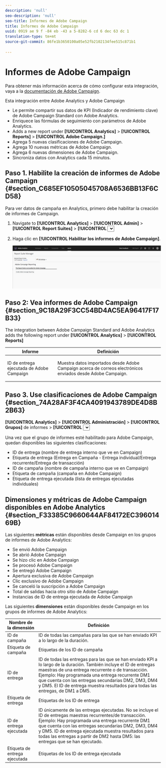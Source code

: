 ```yaml
---
description: 'null'
seo-description: 'null'
seo-title: Informes de Adobe Campaign
title: Informes de Adobe Campaign
uuid: 0919 ae 9 f -84 eb -43 a 5-8282-6 cd 6 dec 63 dc 1
translation-type: tm+mt
source-git-commit: 86fe1b3650100a05e52fb2102134fee515c871b1

---
```



# Informes de Adobe Campaign

Para obtener más información acerca de cómo configurar esta integración, vaya a la [documentación de Adobe Campaign](https://helpx.adobe.com/campaign/standard/integrating/using/about-campaign-analytics-integration.html).

Esta integración entre Adobe Analytics y Adobe Campaign

* Le permite compartir sus datos de KPI (Indicador de rendimiento clave) de Adobe Campaign Standard con Adobe Analytics.
* Enriquece las fórmulas de seguimiento con parámetros de Adobe Analytics.
* Adds a new report under  **[!UICONTROL Analytics]** &gt; **[!UICONTROL Reports]** &gt; **[!UICONTROL Adobe Campaign.]**
* Agrega 5 nuevas clasificaciones de Adobe Campaign.
* Agrega 10 nuevas métricas de Adobe Campaign.
* Agrega 6 nuevas dimensiones de Adobe Campaign.
* Sincroniza datos con Analytics cada 15 minutos.

## Paso 1. Habilite la creación de informes de Adobe Campaign {#section_C685EF10505045708A6536BB13F6CD58}

Para ver datos de campaña en Analytics, primero debe habilitar la creación de informes de Campaign.

1. Navigate to  **[!UICONTROL Analytics]** &gt; **[!UICONTROL Admin]** &gt; **[!UICONTROL Report Suites]** &gt; **[!UICONTROL <select report suite>]** &gt; **[!UICONTROL Edit Settings]** &gt; **[!UICONTROL Adobe Campaign]** &gt; **[!UICONTROL Adobe Campaign Reporting]** .
1. Haga clic en **[!UICONTROL Habilitar los informes de Adobe Campaign]**.

   ![](assets/enable-campaign.png)

## Paso 2: Vea informes de Adobe Campaign {#section_9C18A29F3CC54BD4AC5EA96417F17B33}

The integration between Adobe Campaign Standard and Adobe Analytics adds the following report under  **[!UICONTROL Analytics]** &gt; **[!UICONTROL Reports]**

<table id="table_3627F40DC90646A7B5E217A88B6FD630"> 
 <thead> 
  <tr> 
   <th colname="col1" class="entry"> Informe </th> 
   <th colname="col2" class="entry"> Definición </th> 
  </tr> 
 </thead>
 <tbody> 
  <tr> 
   <td colname="col1"> <p>ID de entrega ejecutada de Adobe Campaign </p> </td> 
   <td colname="col2"> <p>Muestra datos importados desde Adobe Campaign acerca de correos electrónicos enviados desde Adobe Campaign. </p> </td> 
  </tr> 
 </tbody> 
</table>

## Paso 3. Use clasificaciones de Adobe Campaign {#section_74A28AF3F4CA4091943789DE4D8B2B63}

**[!UICONTROL Analytics]** &gt; **[!UICONTROL Administración]** &gt; **[!UICONTROL Grupos]** de informes &gt; **[!UICONTROL <select report suite>]** &gt; **[!UICONTROL Editar configuración]** &gt; **[!UICONTROL Adobe Campaign]** &gt; **[!UICONTROL Clasificaciones de Adobe Campaign]**

Una vez que el grupo de informes esté habilitado para Adobe Campaign, quedan disponibles las siguientes clasificaciones:

* ID de entrega (nombre de entrega interno que ve en Campaign)
* Etiqueta de entrega (Entrega en Campaña - Entrega individual/Entrega recurrente/Entrega de transacción)
* ID de campaña (nombre de campaña interno que ve en Campaign)
* Etiqueta de campaña (campaña en Adobe Campaign)
* Etiqueta de entrega ejecutada (lista de entregas ejecutadas individuales)

## Dimensiones y métricas de Adobe Campaign disponibles en Adobe Analytics {#section_F33385C9660644AF84172EC39601469B}

Las siguientes **métricas** están disponibles desde Campaign en los grupos de informes de Adobe Analytics:

* Se envió Adobe Campaign
* Se abrió Adobe Campaign
* Se hizo clic en Adobe Campaign
* Se procesó Adobe Campaign
* Se entregó Adobe Campaign
* Apertura exclusiva de Adobe Campaign
* Clic exclusivo de Adobe Campaign
* Se canceló la suscripción a Adobe Campaign
* Total de salidas hacia otro sitio de Adobe Campaign
* Instancias de ID de entrega ejecutada de Adobe Campaign

Las siguientes **dimensiones** están disponibles desde Campaign en los grupos de informes de Adobe Analytics:

| Nombre de la dimensión | Definición |
|--- |--- |
| ID de campaña | ID de todas las campañas para las que se han enviado KPI a lo largo de la duración. |
| Etiqueta de campaña | Etiquetas de los ID de campaña |
| ID de entrega | ID de todas las entregas para las que se han enviado KPI a lo largo de la duración. También incluye el ID de entregas maestras de una entrega recurrente o de transacción. Ejemplo: Hay programada una entrega recurrente DM1 que cuenta con las entregas secundarias DM2, DM3, DM4 y DM5.  El ID de entrega muestra resultados para todas las entregas, de DM1 a DM5. |
| Etiqueta de entrega | Etiquetas de los ID de entrega |
| ID de entrega ejecutada | ID únicamente de las entregas ejecutadas. No se incluye el ID de entregas maestras recurrentes/de transacción. Ejemplo: Hay programada una entrega recurrente DM1 que cuenta con las entregas secundarias DM2, DM3, DM4 y DM5. ID de entrega ejecutada muestra resultados para todas las entregas a partir de DM2 hasta DM5: las entregas que se han ejecutado. |
| Etiqueta de entrega ejecutada | Etiquetas de los ID de entrega ejecutada |
